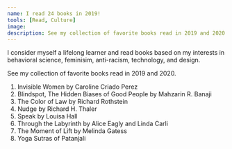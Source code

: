 ```yaml
---
name: I read 24 books in 2019!
tools: [Read, Culture]
image:
description: See my collection of favorite books read in 2019 and 2020.
---
```


I consider myself a lifelong learner and read books based on my interests in behavioral science, feminisim, anti-racism, technology, and design.

See my collection of favorite books read in 2019 and 2020.

1. Invisible Women by Caroline Criado Perez
2. Blindspot, The Hidden Biases of Good People by Mahzarin R. Banaji
3. The Color of Law by Richard Rothstein
4. Nudge by Richard H. Thaler
5. Speak by Louisa Hall
6. Through the Labyrinth by Alice Eagly and Linda Carli
7. The Moment of Lift by Melinda Gatess
8. Yoga Sutras of Patanjali